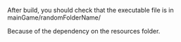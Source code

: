 After build, you should check that the executable file is in mainGame/randomFolderName/

Because of the dependency on the resources folder.
